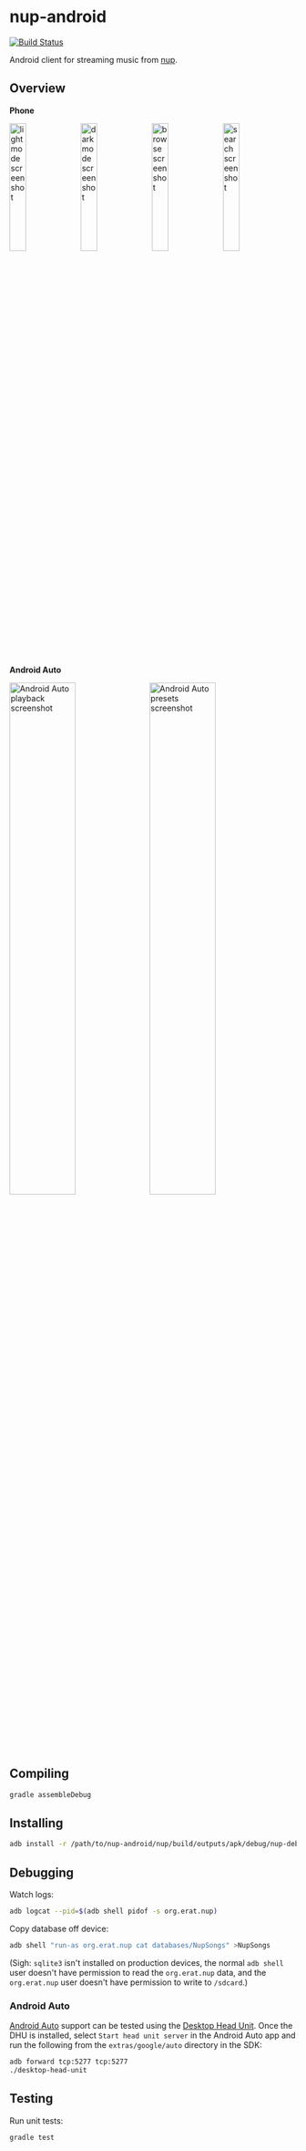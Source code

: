 # nup-android

[![Build Status](https://storage.googleapis.com/derat-build-badges/bb278d31-46f9-4f06-8065-215d47c0878f.svg)](https://storage.googleapis.com/derat-build-badges/bb278d31-46f9-4f06-8065-215d47c0878f.html)

Android client for streaming music from [nup].

[nup]: http://github.com/derat/nup

## Overview

**Phone**
<p float="left">
  <img src="https://user-images.githubusercontent.com/40385/142279227-ec2f79b4-829b-4bbe-99ef-c2f72fdc5670.jpg"
       width="24%" alt="light mode screenshot">
  <img src="https://user-images.githubusercontent.com/40385/142279268-0f2cb56e-9897-48e0-a4ab-5f385509bc0b.jpg"
       width="24%" alt="dark mode screenshot">
  <img src="https://user-images.githubusercontent.com/40385/142279250-ceeeb873-7c4b-4a4b-8c6a-57b48c0008a3.jpg"
       width="24%" alt="browse screenshot">
  <img src="https://user-images.githubusercontent.com/40385/142279281-be37d66d-ef63-4b33-911f-58d032dbc05a.jpg"
       width="24%" alt="search screenshot">
</p>

**Android Auto**
<p float="left">
  <img src="https://user-images.githubusercontent.com/40385/148253193-585ee203-0fef-4858-b125-67f9f852c426.png"
       width="48%" alt="Android Auto playback screenshot">
  <img src="https://user-images.githubusercontent.com/40385/148253213-3a166711-273a-4268-b362-b54321bec12d.png"
       width="48%" alt="Android Auto presets screenshot">
</p>

## Compiling

```sh
gradle assembleDebug
```

## Installing

```sh
adb install -r /path/to/nup-android/nup/build/outputs/apk/debug/nup-debug.apk
```

## Debugging

Watch logs:

```sh
adb logcat --pid=$(adb shell pidof -s org.erat.nup)
```

Copy database off device:

```sh
adb shell "run-as org.erat.nup cat databases/NupSongs" >NupSongs
```

(Sigh: `sqlite3` isn't installed on production devices, the normal `adb shell`
user doesn't have permission to read the `org.erat.nup` data, and the
`org.erat.nup` user doesn't have permission to write to `/sdcard`.)

### Android Auto

[Android Auto] support can be tested using the [Desktop Head Unit]. Once the DHU
is installed, select `Start head unit server` in the Android Auto app and run
the following from the `extras/google/auto` directory in the SDK:

```sh
adb forward tcp:5277 tcp:5277
./desktop-head-unit
```

[Android Auto]: https://www.android.com/auto/
[Desktop Head Unit]: https://developer.android.com/training/cars/testing#test-auto

## Testing

Run unit tests:

```sh
gradle test
```
